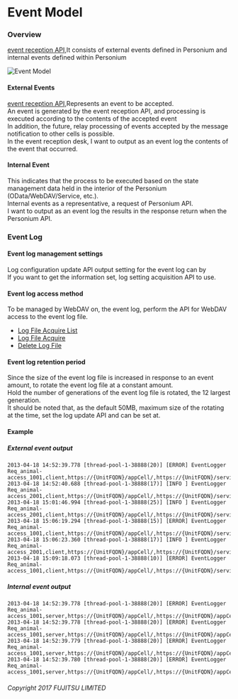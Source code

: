 # Event Model

### Overview

[event reception API,](278_Event_Reception.html)It consists of external events defined in Personium and internal events defined within Personium

![Event Model](image/eventmodel.png "Event Model")

#### External Events

[event reception API,](278_Event_Reception.html)Represents an event to be accepted.  
An event is generated by the event reception API, and processing is executed according to the contents of the accepted event  
In addition, the future, relay processing of events accepted by the message notification to other cells is possible.  
In the event reception desk, I want to output as an event log the contents of the event that occurred.

#### Internal Event

This indicates that the process to be executed based on the state management data held in the interior of the Personium (OData/WebDAV/Service, etc.).  
Internal events as a representative, a request of Personium API.  
I want to output as an event log the results in the response return when the Personium API.

### Event Log

#### Event log management settings

Log configuration update API output setting for the event log can by  
If you want to get the information set, log setting acquisition API to use.

#### Event log access method

To be managed by WebDAV on, the event log, perform the API for WebDAV access to the event log file.

* [Log File Acquire List](284_Retrieve_Log_File_list.html)
* [Log File Acquire](285_Retrieve_Log_File.html)
* [Delete Log File](286_Delete_Log_File.html)

#### Event log retention period

Since the size of the event log file is increased in response to an event amount, to rotate the event log file at a constant amount.  
Hold the number of generations of the event log file is rotated, the 12 largest generation.  
It should be noted that, as the default 50MB, maximum size of the rotating at the time, set the log update API and can be set at.

#### Example

##### External event output

```
2013-04-18 14:52:39.778 [thread-pool-1-38888(20)] [ERROR] EventLogger Req_animal-access_1001,client,https://{UnitFQDN}/appCell/,https://{UnitFQDN}/servicemanager/#admin,actionData,/svc/token_keeper,resultData
2013-04-18 14:52:40.688 [thread-pool-1-38888(17)] [INFO ] EventLogger Req_animal-access_2001,client,https://{UnitFQDN}/appCell/,https://{UnitFQDN}/servicemanager/#admin,action,/svc/token_keeper,result
2013-04-18 15:01:46.994 [thread-pool-1-38888(25)] [INFO ] EventLogger Req_animal-access_2001,client,https://{UnitFQDN}/appCell/,https://{UnitFQDN}/servicemanager/#admin,action,/svc/token_keeper,result
2013-04-18 15:06:19.294 [thread-pool-1-38888(15)] [ERROR] EventLogger Req_animal-access_1001,client,https://{UnitFQDN}/appCell/,https://{UnitFQDN}/servicemanager/#admin,actionData,/svc/token_keeper,resultData
2013-04-18 15:06:23.360 [thread-pool-1-38888(17)] [INFO ] EventLogger Req_animal-access_2001,client,https://{UnitFQDN}/appCell/,https://{UnitFQDN}/servicemanager/#admin,action,/svc/token_keeper,result
2013-04-18 15:09:18.073 [thread-pool-1-38888(10)] [ERROR] EventLogger Req_animal-access_1001,client,https://{UnitFQDN}/appCell/,https://{UnitFQDN}/servicemanager/#admin,actionData,/svc/token_keeper,resultData
```

##### Internal event output

```
2013-04-18 14:52:39.778 [thread-pool-1-38888(20)] [ERROR] EventLogger Req_animal-access_1001,server,https://{UnitFQDN}/appCell/,https://{UnitFQDN}/appCell/#staff,POST,/homeClinic/__token,200
2013-04-18 14:52:39.778 [thread-pool-1-38888(20)] [ERROR] EventLogger Req_animal-access_1001,server,https://{UnitFQDN}/appCell/,https://{UnitFQDN}/appCell/#staff,PROPFIND,/homeClinic/box/col/put_blog,207
2013-04-18 14:52:39.779 [thread-pool-1-38888(20)] [ERROR] EventLogger Req_animal-access_1001,server,https://{UnitFQDN}/appCell/,https://{UnitFQDN}/appCell/#staff,PUT,/homeClinic/box/col/put_blog,204
2013-04-18 14:52:39.780 [thread-pool-1-38888(20)] [ERROR] EventLogger Req_animal-access_1001,server,https://{UnitFQDN}/appCell/,https://{UnitFQDN}/appCell/#staff,GET,/homeClinic/box/col/blog_20130418,200
```


###### Copyright 2017 FUJITSU LIMITED
